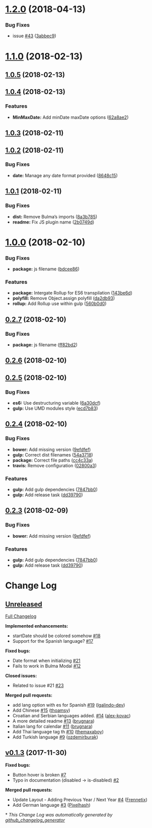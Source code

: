 <a name="1.2.0"></a>
# [1.2.0](https://github.com/Wikiki/bulma-calendar/compare/1.1.10...1.2.0) (2018-04-13)


### Bug Fixes

* issue [#43](https://github.com/Wikiki/bulma-calendar/issues/43) ([3abbec9](https://github.com/Wikiki/bulma-calendar/commit/3abbec9))



<a name="1.1.0"></a>
# [1.1.0](https://github.com/Wikiki/bulma-calendar/compare/1.0.5...1.1.0) (2018-02-13)



<a name="1.0.5"></a>
## [1.0.5](https://github.com/Wikiki/bulma-calendar/compare/1.0.4...1.0.5) (2018-02-13)



<a name="1.0.4"></a>
## [1.0.4](https://github.com/Wikiki/bulma-calendar/compare/1.0.3...1.0.4) (2018-02-13)


### Features

* **MinMaxDate:** Add minDate maxDate options ([62a8ae2](https://github.com/Wikiki/bulma-calendar/commit/62a8ae2))



<a name="1.0.3"></a>
## [1.0.3](https://github.com/Wikiki/bulma-calendar/compare/1.0.2...1.0.3) (2018-02-11)



<a name="1.0.2"></a>
## [1.0.2](https://github.com/Wikiki/bulma-calendar/compare/1.0.1...1.0.2) (2018-02-11)


### Bug Fixes

* **date:** Manage any date format provided ([8648c15](https://github.com/Wikiki/bulma-calendar/commit/8648c15))



<a name="1.0.1"></a>
## [1.0.1](https://github.com/Wikiki/bulma-calendar/compare/1.0.0...1.0.1) (2018-02-11)


### Bug Fixes

* **dist:** Remove Bulma’s imports ([8a3b785](https://github.com/Wikiki/bulma-calendar/commit/8a3b785))
* **readme:** Fix JS plugin name ([2b0749d](https://github.com/Wikiki/bulma-calendar/commit/2b0749d))



<a name="1.0.0"></a>
# [1.0.0](https://github.com/Wikiki/bulma-calendar/compare/0.2.7...1.0.0) (2018-02-10)


### Bug Fixes

* **package:** js filename ([bdcee86](https://github.com/Wikiki/bulma-calendar/commit/bdcee86))


### Features

* **package:** Intergate Rollup for ES6 transpilation ([143be6d](https://github.com/Wikiki/bulma-calendar/commit/143be6d))
* **polyfill:** Remove Object.assign polyfill ([da2db93](https://github.com/Wikiki/bulma-calendar/commit/da2db93))
* **rollup:** Add Rollup use within gulp ([560b0d0](https://github.com/Wikiki/bulma-calendar/commit/560b0d0))



<a name="0.2.7"></a>
## [0.2.7](https://github.com/Wikiki/bulma-calendar/compare/0.2.6...0.2.7) (2018-02-10)


### Bug Fixes

* **package:** js filename ([ff82bd2](https://github.com/Wikiki/bulma-calendar/commit/ff82bd2))



<a name="0.2.6"></a>
## [0.2.6](https://github.com/Wikiki/bulma-calendar/compare/0.2.5...0.2.6) (2018-02-10)



<a name="0.2.5"></a>
## [0.2.5](https://github.com/Wikiki/bulma-calendar/compare/0.2.4...0.2.5) (2018-02-10)


### Bug Fixes

* **es6:** Use destructuring variable ([6a30dcf](https://github.com/Wikiki/bulma-calendar/commit/6a30dcf))
* **gulp:** Use UMD modules style ([ecd7b83](https://github.com/Wikiki/bulma-calendar/commit/ecd7b83))



<a name="0.2.4"></a>
## [0.2.4](https://github.com/Wikiki/bulma-calendar/compare/v0.2.2...v0.2.4) (2018-02-10)


### Bug Fixes

* **bower:** Add missing version ([9efdfef](https://github.com/Wikiki/bulma-calendar/commit/9efdfef))
* **gulp:** Correct dist filenames ([54a3718](https://github.com/Wikiki/bulma-calendar/commit/54a3718))
* **package:** Correct file paths ([cc4c33a](https://github.com/Wikiki/bulma-calendar/commit/cc4c33a))
* **travis:** Remove configuration ([02800a3](https://github.com/Wikiki/bulma-calendar/commit/02800a3))


### Features

* **gulp:** Add gulp dependencies ([7847bb0](https://github.com/Wikiki/bulma-calendar/commit/7847bb0))
* **gulp:** Add release task ([dd39790](https://github.com/Wikiki/bulma-calendar/commit/dd39790))



<a name="0.2.3"></a>
## [0.2.3](https://github.com/Wikiki/bulma-calendar/compare/v0.2.2...v0.2.3) (2018-02-09)


### Bug Fixes

* **bower:** Add missing version ([9efdfef](https://github.com/Wikiki/bulma-calendar/commit/9efdfef))


### Features

* **gulp:** Add gulp dependencies ([7847bb0](https://github.com/Wikiki/bulma-calendar/commit/7847bb0))
* **gulp:** Add release task ([dd39790](https://github.com/Wikiki/bulma-calendar/commit/dd39790))



# Change Log

## [Unreleased](https://github.com/wikiki/bulma-calendar/tree/HEAD)

[Full Changelog](https://github.com/wikiki/bulma-calendar/compare/v0.1.3...HEAD)

**Implemented enhancements:**

- startDate should be colored somehow [\#18](https://github.com/Wikiki/bulma-calendar/issues/18)
- Support for the Spanish language? [\#17](https://github.com/Wikiki/bulma-calendar/issues/17)

**Fixed bugs:**

- Date format when initializing [\#21](https://github.com/Wikiki/bulma-calendar/issues/21)
- Fails to work in Bulma Modal [\#12](https://github.com/Wikiki/bulma-calendar/issues/12)

**Closed issues:**

- Related to issue \#21 [\#23](https://github.com/Wikiki/bulma-calendar/issues/23)

**Merged pull requests:**

- add lang option with es for Spanish [\#19](https://github.com/Wikiki/bulma-calendar/pull/19) ([lgalindo-dev](https://github.com/lgalindo-dev))
- Add Chinese [\#15](https://github.com/Wikiki/bulma-calendar/pull/15) ([thoamsy](https://github.com/thoamsy))
- Croatian and Serbian languages added. [\#14](https://github.com/Wikiki/bulma-calendar/pull/14) ([alex-kovac](https://github.com/alex-kovac))
- A more detailed readme [\#13](https://github.com/Wikiki/bulma-calendar/pull/13) ([brugnara](https://github.com/brugnara))
- Italian lang for calendar [\#11](https://github.com/Wikiki/bulma-calendar/pull/11) ([brugnara](https://github.com/brugnara))
- Add Thai language tag th [\#10](https://github.com/Wikiki/bulma-calendar/pull/10) ([themaxaboy](https://github.com/themaxaboy))
- Add Turkish language [\#9](https://github.com/Wikiki/bulma-calendar/pull/9) ([ozdemirburak](https://github.com/ozdemirburak))

## [v0.1.3](https://github.com/wikiki/bulma-calendar/tree/v0.1.3) (2017-11-30)
**Fixed bugs:**

- Button hover is broken [\#7](https://github.com/Wikiki/bulma-calendar/issues/7)
- Typo in documentation \(disabled -\> is-disabled\) [\#2](https://github.com/Wikiki/bulma-calendar/issues/2)

**Merged pull requests:**

- Update Layout - Adding Previous Year / Next Year [\#4](https://github.com/Wikiki/bulma-calendar/pull/4) ([Frennetix](https://github.com/Frennetix))
- Add German language [\#3](https://github.com/Wikiki/bulma-calendar/pull/3) ([Pixelhash](https://github.com/Pixelhash))



\* *This Change Log was automatically generated by [github_changelog_generator](https://github.com/skywinder/Github-Changelog-Generator)*